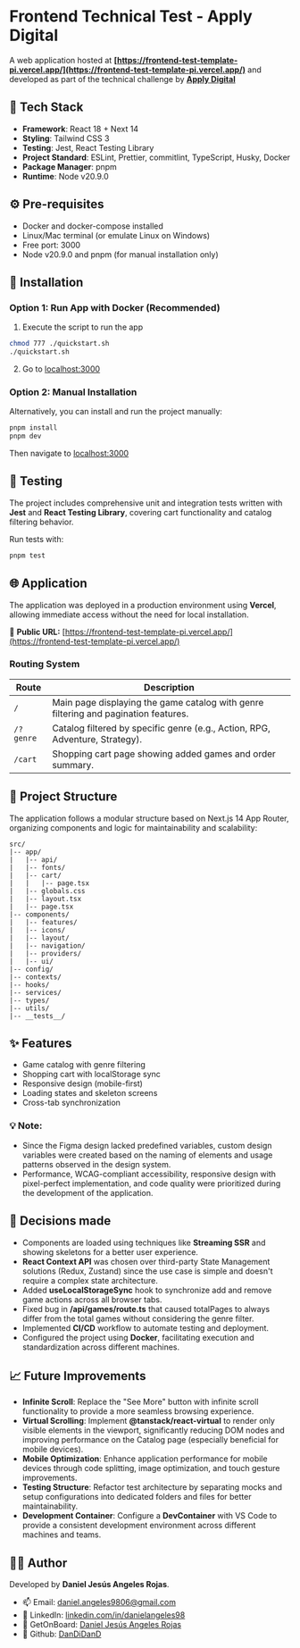 # Frontend Technical Test - Apply Digital

A web application hosted at **[https://frontend-test-template-pi.vercel.app/](https://frontend-test-template-pi.vercel.app/)** and developed as part of the technical challenge by **[Apply Digital](https://www.applydigital.com/)**

## 🧩 Tech Stack

- **Framework**: React 18 + Next 14
- **Styling**: Tailwind CSS 3
- **Testing**: Jest, React Testing Library
- **Project Standard**: ESLint, Prettier, commitlint, TypeScript, Husky, Docker
- **Package Manager**: pnpm
- **Runtime**: Node v20.9.0

## ⚙️ Pre-requisites

- Docker and docker-compose installed
- Linux/Mac terminal (or emulate Linux on Windows)
- Free port: 3000
- Node v20.9.0 and pnpm (for manual installation only)

## 🚀 Installation

### Option 1: Run App with Docker (Recommended)

1. Execute the script to run the app

```bash
chmod 777 ./quickstart.sh
./quickstart.sh
```

2. Go to [localhost:3000](http://localhost:3000/)

### Option 2: Manual Installation

Alternatively, you can install and run the project manually:

```bash
pnpm install
pnpm dev
```

Then navigate to [localhost:3000](http://localhost:3000/)

## 🧪 Testing

The project includes comprehensive unit and integration tests written with **Jest** and **React Testing Library**, covering cart functionality and catalog filtering behavior.

Run tests with:
```bash
pnpm test
```

## 🌐 Application

The application was deployed in a production environment using **Vercel**, allowing immediate access without the need for local installation.

🔗 **Public URL:**
[https://frontend-test-template-pi.vercel.app/](https://frontend-test-template-pi.vercel.app/)

### Routing System

| Route          | Description                                                                           |
| -------------- | ------------------------------------------------------------------------------------- |
| `/`            | Main page displaying the game catalog with genre filtering and pagination features.  |
| `/?genre`      | Catalog filtered by specific genre (e.g., Action, RPG, Adventure, Strategy).        |
| `/cart`        | Shopping cart page showing added games and order summary.                            |

## 📁 Project Structure

The application follows a modular structure based on Next.js 14 App Router, organizing components and logic for maintainability and scalability:

```
src/
|-- app/
|   |-- api/
|   |-- fonts/
|   |-- cart/
|   |   |-- page.tsx
|   |-- globals.css
|   |-- layout.tsx
|   |-- page.tsx
|-- components/
|   |-- features/
|   |-- icons/
|   |-- layout/
|   |-- navigation/
|   |-- providers/
|   |-- ui/
|-- config/
|-- contexts/
|-- hooks/
|-- services/
|-- types/
|-- utils/
|-- __tests__/
```

## ✨ Features
- Game catalog with genre filtering
- Shopping cart with localStorage sync
- Responsive design (mobile-first)
- Loading states and skeleton screens
- Cross-tab synchronization

### 💡 Note:

- Since the Figma design lacked predefined variables, custom design variables were created based on the naming of elements and usage patterns observed in the design system.
- Performance, WCAG-compliant accessibility, responsive design with pixel-perfect implementation, and code quality were prioritized during the development of the application.

## 📌 Decisions made

- Components are loaded using techniques like **Streaming SSR** and showing skeletons for a better user experience.
- **React Context API** was chosen over third-party State Management solutions (Redux, Zustand) since the use case is simple and doesn't require a complex state architecture.
- Added **useLocalStorageSync** hook to synchronize add and remove game actions across all browser tabs.
- Fixed bug in **/api/games/route.ts** that caused totalPages to always differ from the total games without considering the genre filter.
- Implemented **CI/CD** workflow to automate testing and deployment.
- Configured the project using **Docker**, facilitating execution and standardization across different machines.

## 📈 Future Improvements

- **Infinite Scroll**: Replace the "See More" button with infinite scroll functionality to provide a more seamless browsing experience.
- **Virtual Scrolling**: Implement **@tanstack/react-virtual** to render only visible elements in the viewport, significantly reducing DOM nodes and improving performance on the Catalog page (especially beneficial for mobile devices).
- **Mobile Optimization**: Enhance application performance for mobile devices through code splitting, image optimization, and touch gesture improvements.
- **Testing Structure**: Refactor test architecture by separating mocks and setup configurations into dedicated folders and files for better maintainability.
- **Development Container**: Configure a **DevContainer** with VS Code to provide a consistent development environment across different machines and teams.

## 👨‍💻 Author

Developed by **Daniel Jesús Angeles Rojas**.

- 📫 Email: daniel.angeles9806@gmail.com
- 💼 LinkedIn: [linkedin.com/in/danielangeles98](https://www.linkedin.com/in/danielangeles98/)
- 🎯 GetOnBoard: [Daniel Jesús Angeles Rojas](https://www.getonbrd.com/p/daniel-jesus-angeles-rojas)
- 🐙 Github: [DanDiDanD](https://github.com/DanDiDanD)